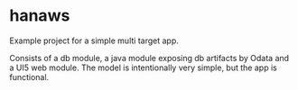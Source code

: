 # hanaws

Example project for a simple multi target app.

Consists of a db module, a java module exposing db artifacts by Odata and a UI5 web module.
The model is intentionally very simple, but the app is functional.
